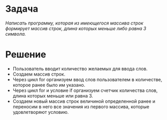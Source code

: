 # **Задача**

*Написать программу, которая из имеющегося массива строк формирует массив строк, длина которых меньше либо равна 3 символа.* 

# **Решение**

* Пользователь вводит количество желаемых для ввода слов.
* Создаем массив строк.
* Через цикл for организуем ввод слов пользователем в количестве, которое ранее было им указано.
* Через цикл for и условие if организуем счетчик количества слов, длина которых меньше или равна 3.
* Создаем новый массив строк величиной определенной ранее и переносим в него все значения из первого массива, которые удовлетворяют условию.
